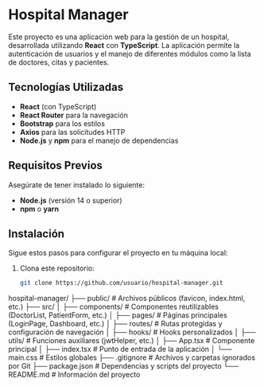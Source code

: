 # Hospital Manager

Este proyecto es una aplicación web para la gestión de un hospital, desarrollada utilizando **React** con **TypeScript**. La aplicación permite la autenticación de usuarios y el manejo de diferentes módulos como la lista de doctores, citas y pacientes.

## Tecnologías Utilizadas

- **React** (con TypeScript)
- **React Router** para la navegación
- **Bootstrap** para los estilos
- **Axios** para las solicitudes HTTP
- **Node.js** y **npm** para el manejo de dependencias

## Requisitos Previos

Asegúrate de tener instalado lo siguiente:

- **Node.js** (versión 14 o superior)
- **npm** o **yarn**

## Instalación

Sigue estos pasos para configurar el proyecto en tu máquina local:

1. Clona este repositorio:
   ```bash
   git clone https://github.com/usuario/hospital-manager.git


hospital-manager/
├── public/               # Archivos públicos (favicon, index.html, etc.)
├── src/
│   ├── components/       # Componentes reutilizables (DoctorList, PatientForm, etc.)
│   ├── pages/            # Páginas principales (LoginPage, Dashboard, etc.)
│   ├── routes/           # Rutas protegidas y configuración de navegación
│   ├── hooks/            # Hooks personalizados
│   ├── utils/            # Funciones auxiliares (jwtHelper, etc.)
│   ├── App.tsx           # Componente principal
│   ├── index.tsx         # Punto de entrada de la aplicación
│   └── main.css          # Estilos globales
├── .gitignore            # Archivos y carpetas ignorados por Git
├── package.json          # Dependencias y scripts del proyecto
└── README.md             # Información del proyecto

